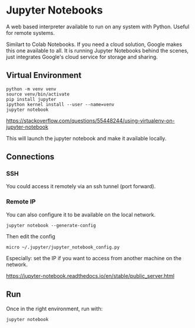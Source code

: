 # Jupyter Notebooks

A web based interpreter available to run on any system with Python. Useful for remote systems. 

Similart to Colab Notebooks. If you need a cloud solution, Google makes this one available to all. It is running Jupyter Notebooks behind the scenes, just integrates Google's cloud service for storage and sharing. 


## Virtual Environment

```
python -m venv venv
source venv/bin/activate
pip install jupyter
ipython kernel install --user --name=venv
jupyter notebook
```

https://stackoverflow.com/questions/55448244/using-virtualenv-on-jupyter-notebook

This will launch the jupyter notebook and make it available locally. 

## Connections

### SSH 

You could access it remotely via an ssh tunnel (port forward). 


### Remote IP

You can also configure it to be available on the local network. 

```
jupyter notebook --generate-config
```
Then edit the config

```
micro ~/.jupyter/jupyter_notebook_config.py
```

Especially: set the IP if you want to access from another machine on the network. 

https://jupyter-notebook.readthedocs.io/en/stable/public_server.html

## Run

Once in the right environment, run with:

```
jupyter notebook
```


